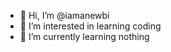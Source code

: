 - 👋 Hi, I’m @iamanewbi
- 👀 I’m interested in learning coding
- 🌱 I’m currently learning nothing
<!---
iamanewbi/iamanewbi is a ✨ special ✨ repository because its `README.md` (this file) appears on your GitHub profile.
You can click the Preview link to take a look at your changes.
--->
